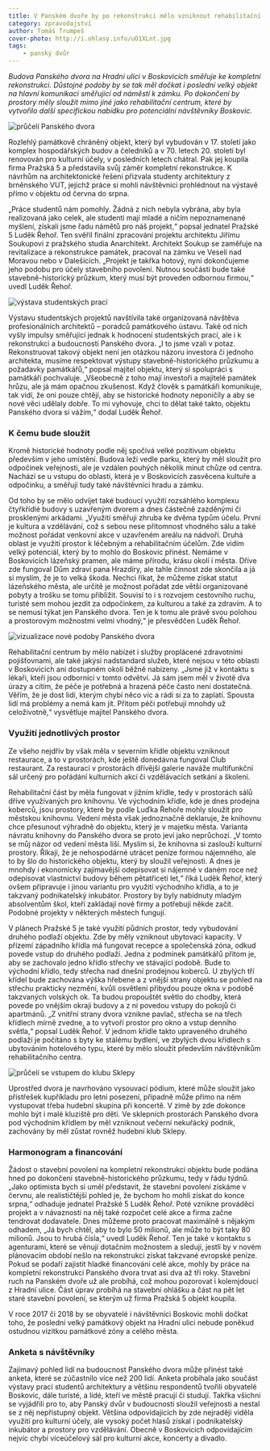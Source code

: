 ```yaml
---
title: V Panském dvoře by po rekonstrukci mělo vzniknout rehabilitační centrum
category: zpravodajství
author: Tomáš Trumpeš
cover-photo: http://i.ohlasy.info/uO1XLnt.jpg
tags:
    - panský dvůr
---
```


*Budova Panského dvora na Hradní ulici v Boskovicích směřuje ke kompletní rekonstrukci. Důstojné podoby by se tak měl dočkat i poslední velký objekt na hlavní komunikaci směřující od náměstí k zámku. Po dokončení by prostory měly sloužit mimo jiné jako rehabilitační centrum, které by vytvořilo další specifickou nabídku pro potenciální návštěvníky Boskovic.*

<img src="http://i.ohlasy.info/hbHdz8j.jpg" alt="průčelí Panského dvora" class="img-responsive">

Rozlehlý památkově chráněný objekt, který byl vybudován v 17. století jako komplex hospodářských budov a čeledníků a v 70. letech 20. století byl renovován pro kulturní účely, v posledních letech chátral. Pak jej koupila firma Pražská 5 a představila svůj záměr kompletní rekonstrukce. K návrhům na architektonické řešení přizvala studenty architektury z brněnského VUT, jejichž práce si mohli návštěvníci prohlédnout na výstavě přímo v objektu od června do srpna. 

„Práce studentů nám pomohly. Žádná z nich nebyla vybrána, aby byla realizovaná jako celek, ale studenti mají mladé a ničím nepoznamenané myšlení, získali jsme řadu námětů pro náš projekt,“ popsal jednatel Pražské 5 Luděk Řehoř. Ten svěřil finální zpracování projektu architektu Jiřímu Soukupovi z pražského studia Anarchitekt. Architekt Soukup se zaměřuje na revitalizace a rekonstrukce památek, pracoval na zámku ve Veselí nad Moravou nebo v Dalešicích. „Projekt je takřka hotový, nyní dokončujeme jeho podobu pro účely stavebního povolení. Nutnou součástí bude také stavebně-historický průzkum, který musí být proveden odbornou firmou,“ uvedl Luděk Řehoř.

<img src="http://i.ohlasy.info/3WYXKQb.jpg" alt="výstava studentských prací" class="img-responsive">

Výstavu studentských projektů navštívila také organizovaná návštěva profesionálních architektů – poradců památkového ústavu. Také od nich vyšly impulsy směřující jednak k hodnocení studentských prací, ale i k rekonstrukci a budoucnosti Panského dvora. „I to jsme vzali v potaz. Rekonstruovat takový objekt není jen otázkou názoru investora či jednoho architekta, musíme respektovat výstupy stavebně-historického průzkumu a požadavky památkářů,“ popsal majitel objektu, který si spolupráci s památkáři pochvaluje. „Všeobecně z toho mají investoři a majitelé památek hrůzu, ale já mám opačnou zkušenost. Když člověk s památkáři komunikuje, tak vidí, že oni pouze chtějí, aby se historické hodnoty neponičily a aby se nové věci udělaly dobře. To mi vyhovuje, chci to dělat také takto, objektu Panského dvora si vážím,“ dodal Luděk Řehoř.

### K čemu bude sloužit

Kromě historické hodnoty podle něj spočívá velké pozitivum objektu především v jeho umístění. Budova leží vedle parku, který by měl sloužit pro odpočinek veřejnosti, ale je vzdálen pouhých několik minut chůze od centra. Nachází se u vstupu do oblasti, která je v Boskovicích zasvěcena kultuře a odpočinku, a směřují tudy také návštěvníci hradu a zámku.

Od toho by se mělo odvíjet také budoucí využití rozsáhlého komplexu čtyřkřídlé budovy s uzavřeným dvorem a dnes částečně zazděnými či prosklenými arkádami. „Využití směřuji zhruba ke dvěma typům účelu. První je kultura a vzdělávání, což s sebou nese přítomnost vhodného sálu a také možnost pořádat venkovní akce v uzavřeném areálu na nádvoří. Druhá oblast je využití prostor k léčebným a rehabilitačním účelům. Zde vidím velký potenciál, který by to mohlo do Boskovic přinést. Nemáme v Boskovicích lázeňský pramen, ale máme přírodu, krásu okolí i města. Dříve zde fungoval Dům zdraví pana Hrazdíry, ale tahle činnost zde skončila a já si myslím, že je to velká škoda. Nechci říkat, že můžeme získat statut lázeňského města, ale určitě je možnost pořádat zde větší organizované pobyty a trošku se tomu přiblížit. Souvisí to i s rozvojem cestovního ruchu, turisté sem mohou jezdit za odpočinkem, za kulturou a také za zdravím. A to se nemusí týkat jen Panského dvora. Ten je k tomu ale právě svou polohou a prostorovým možnostmi velmi vhodný,“ je přesvědčen Luděk Řehoř. 

<img src="http://i.ohlasy.info/GTjpSBt.jpg" alt="vizualizace nové podoby Panského dvora" class="img-responsive">

Rehabilitační centrum by mělo nabízet i služby proplácené zdravotními pojišťovnami, ale také jakýsi nadstandard služeb, které nejsou v této oblasti v Boskovicích ani dostupném okolí běžně nabízeny. „Jsme již v kontaktu s lékaři, kteří jsou odborníci v tomto odvětví. Já sám jsem měl v životě dva úrazy a cítím, že péče je potřebná a hrazená péče často není dostatečná. Věřím, že je dost lidí, kterým chybí něco víc a rádi si za to zaplatí. Spousta lidí má problémy a nemá kam jít. Přitom péči potřebují mnohdy už celoživotně,“ vysvětluje majitel Panského dvora.

### Využití jednotlivých prostor

Ze všeho nejdřív by však měla v severním křídle objektu vzniknout restaurace, a to v prostorách, kde ještě donedávna fungoval Club restaurant. Za restaurací v prostorách dřívější galerie naváže multifunkční sál určený pro pořádání kulturních akcí či vzdělávacích setkání a školení.

Rehabilitační část by měla fungovat v jižním křídle, tedy v prostorách sálů dříve využívaných pro knihovnu.  Ve východním křídle, kde je dnes prodejna koberců, jsou prostory, které by podle Luďka Řehoře mohly sloužit pro městskou knihovnu. Vedení města však jednoznačně deklaruje, že knihovnu chce přesunout výhradně do objektu, který je v majetku města. Varianta návratu knihovny do Panského dvora se proto jeví jako neprůchozí. „V tomto se můj názor od vedení města liší. Myslím si, že knihovna si zaslouží kulturní prostory. Říkají, že je nehospodárné utrácet peníze formou nájemného, ale to by šlo do historického objektu, který by sloužil veřejnosti. A dnes je mnohdy i ekonomicky zajímavější odepisovat si nájemné v daném roce než odepisovat vlastnictví budovy během pětatřiceti let,“ říká Luděk Řehoř, který ovšem připravuje i jinou variantu pro využití východního křídla, a to je takzvaný podnikatelský inkubátor. Prostory by byly nabídnuty mladým absolventům škol, kteří zakládají nové firmy a potřebují někde začít. Podobné projekty v některých městech fungují.

V plánech Pražské 5 je také využití půdních prostor, tedy vybudování druhého podlaží objektu. Zde by měly vzniknout ubytovací kapacity. V přízemí západního křídla má fungovat recepce a společenská zóna, odkud povede vstup do druhého podlaží. Jedna z podmínek památkářů přitom je, aby se zachovalo jedno křídlo střechy ve stávající podobě. Bude to východní křídlo, tedy střecha nad dnešní prodejnou koberců. U zbylých tří křídel bude zachována výška hřebene a z vnější strany objektu se pohled na střechu prakticky nezmění, kvůli osvětlení přibydou pouze okna v podobě takzvaných volských ok. Ta budou propouštět světlo do chodby, která povede po vnějším okraji budovy a z ní povedou vstupy do pokojů či apartmánů. „Z vnitřní strany dvora vznikne pavlač, střecha se na třech křídlech mírně zvedne, a to vytvoří prostor pro okno a vstup denního světla,“ popsal Luděk Řehoř. V jednom křídle takto upraveného druhého podlaží je počítáno s byty ke stálému bydlení, ve zbylých dvou křídlech s ubytováním hotelového typu, které by mělo sloužit především návštěvníkům rehabilitačního centra.

<img src="http://i.ohlasy.info/vdgIvxX.jpg" alt="průčelí se vstupem do klubu Sklepy" class="img-responsive">

Uprostřed dvora je navrhováno vysouvací pódium, které může sloužit jako přístřešek kupříkladu pro letní posezení, případně může přímo na něm vystupovat třeba hudební skupina při koncertě. V zimě by zde dokonce mohlo být i malé kluziště pro děti.
Ve sklepních prostorách Panského dvora pod východním křídlem by měl vzniknout večerní nekuřácký podnik, zachovány by měl zůstat rovněž hudební klub Sklepy. 

### Harmonogram a financování

Žádost o stavební povolení na kompletní rekonstrukci objektu bude podána hned po dokončení stavebně-historického průzkumu, tedy v řádu týdnů. „Jako optimista bych si uměl představit, že stavební povolení získáme v červnu, ale realističtější pohled je, že bychom ho mohli získat do konce srpna,“ odhaduje jednatel Pražské 5 Luděk Řehoř. Poté vznikne prováděcí projekt a v návaznosti na něj také rozpočet celé akce a firma začne tendrovat dodavatele. Dnes můžeme proto pracovat maximálně s nějakým odhadem, „Já bych chtěl, aby to bylo 50 milionů, ale může to být taky 80 milionů. Jsou to hrubá čísla,“ uvedl Luděk Řehoř. Ten je také v kontaktu s agenturami, které se věnují dotačním možnostem a sledují, jestli by v novém plánovacím období nešlo na rekonstrukci získat takzvané evropské peníze. 
Pokud se podaří zajistit hladké financování celé akce, mohly by práce na kompletní rekonstrukci Panského dvora trvat asi dva až tři roky. Stavební ruch na Panském dvoře už ale probíhá, což mohou pozorovat i kolemjdoucí z Hradní ulice. Část úprav probíhá na stavební ohlášku a část na pět let staré stavební povolení, se kterým už firma Pražská 5 objekt koupila.  

V roce 2017 či 2018 by se obyvatelé i návštěvníci Boskovic mohli dočkat toho, že poslední velký památkový objekt na Hradní ulici nebude poněkud ostudnou vizitkou památkové zóny a celého města. 

### Anketa s návštěvníky

Zajímavý pohled lidí na budoucnost Panského dvora může přinést také anketa, které se zúčastnilo více než 200 lidí. Anketa probíhala jako součást výstavy prací studentů architektury a většinu respondentů tvořili obyvatelé Boskovic, dále turisté, a lidé, kteří ve městě pracují či studují. Takřka všichni se vyjádřili pro to, aby Panský dvůr v budoucnosti sloužil veřejnosti a nestal se z něj nepřístupný objekt. Většina odpovídajících by zde nejraději viděla využití pro kulturní účely, ale vysoký počet hlasů získal i podnikatelský inkubátor a prostory pro vzdělávání. Obecně v Boskovicích odpovídajícím nejvíc chybí víceúčelový sál pro kulturní akce, koncerty a divadlo.


